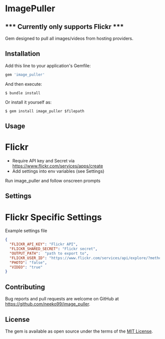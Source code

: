 # ImagePuller

## *** Currently only supports Flickr ***
Gem designed to pull all images/videos from hosting providers.  

## Installation

Add this line to your application's Gemfile:

```ruby
gem 'image_puller'
```

And then execute:

    $ bundle install

Or install it yourself as:

    $ gem install image_puller $filepath

## Usage

# Flickr 
- Require API key and Secret via https://www.flickr.com/services/apps/create
- Add settings into env variables (see Settings)

Run image_puller and follow onscreen prompts

## Settings

# Flickr Specific Settings

Example settings file
```json
{
  "FLICKR_API_KEY": "Flickr API",
  "FLICKR_SHARED_SECRET": "Flickr secret",
  "OUTPUT_PATH":  "path to export to",
  "FLICKR_USER_ID": "https://www.flickr.com/services/api/explore/?method=flickr.people.getInfo under 'Your User ID'",
  "PHOTO": "false",
  "VIDEO": "true"
}
```

## Contributing

Bug reports and pull requests are welcome on GitHub at https://github.com/neeko99/image_puller.


## License

The gem is available as open source under the terms of the [MIT License](https://opensource.org/licenses/MIT).
